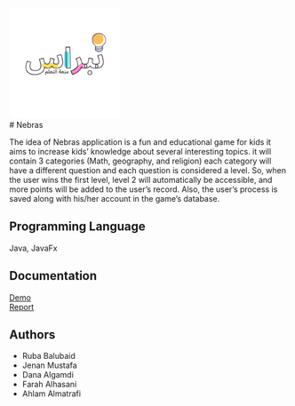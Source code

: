 
<img src="https://github.com/RubaBalubaid/nebras/blob/main/Nebras%20Logo.png" alt="Project Logo" width="200"/>
<br>
# Nebras

The idea of Nebras application is a fun and educational game for kids it aims
to increase kids’ knowledge about several interesting topics. it will contain
3 categories (Math, geography, and religion) each category will have a
different question and each question is considered a level. So, when the
user wins the first level, level 2 will automatically be accessible, and more
points will be added to the user’s record. Also, the user’s process is saved
along with his/her account in the game’s database.
<br>

## Programming Language
Java, JavaFx
<br>

## Documentation
[Demo](https://github.com/RubaBalubaid/nebras/blob/main/nebrasTeamProject.mp4)<br>
[Report](https://github.com/RubaBalubaid/nebras/blob/main/Nebras%20Report.pdf)
<br>

## Authors
- Ruba Balubaid
- Jenan Mustafa
- Dana Algamdi
- Farah Alhasani
- Ahlam Almatrafi
